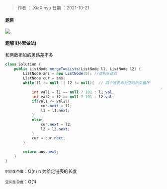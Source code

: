 >作者 ： XiaXinyu
>日期 ：2021-10-21

#### 题目

![](https://z3.ax1x.com/2021/10/21/5ykomF.png)

#### 题解1(朴素做法)

和两数相加的思路差不多

```java
class Solution {
    public ListNode mergeTwoLists(ListNode l1, ListNode l2) {
        ListNode ans = new ListNode(0); //虚拟头结点
        ListNode cur = ans;
        while(l1 != null || l2 != null){  // 两个链表均为空时结束循环
          															  // 如果其中一个链表为空，那么此时要接到ans链表的结点一定是另一个非空链表的，所以根据数据范围将空链表的不存在的结点值设置为101
            int val1 = l1 == null ? 101 : l1.val; 
            int val2 = l2 == null ? 101 : l2.val;
            if(val1 <= val2){ 
                cur.next = l1;
                l1 = l1.next;
            }
            else{  
                cur.next = l2;
                l2 = l2.next;
            }
            cur = cur.next;
        }

        return ans.next;
    }
}
```



`时间复杂度`：O(n) n 为给定链表的长度

`空间复杂度`：O(1) 

